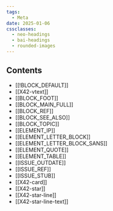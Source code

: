 ```yaml
---
tags:
  - Meta
date: 2025-01-06
cssclasses:
  - neo-headings
  - bai-headings
  - rounded-images
---
```

## Contents
- [[!BLOCK_DEFAULT]]
- [[X42-vtext]]
- [[BLOCK_FOOT]]
- [[BLOCK_MAIN_FULL]]
- [[BLOCK_REF]]
- [[BLOCK_SEE_ALSO]]
- [[BLOCK_TOPIC]]
- [[ELEMENT_IP]]
- [[ELEMENT_LETTER_BLOCK]]
- [[ELEMENT_LETTER_BLOCK_SANS]]
- [[ELEMENT_QUOTE]]
- [[ELEMENT_TABLE]]
- [[ISSUE_OUTDATE]]
- [[ISSUE_REF]]
- [[ISSUE_STUB]]
- [[X42-card]]
- [[X42-star]]
- [[X42-star-line]]
- [[X42-star-line-text]]